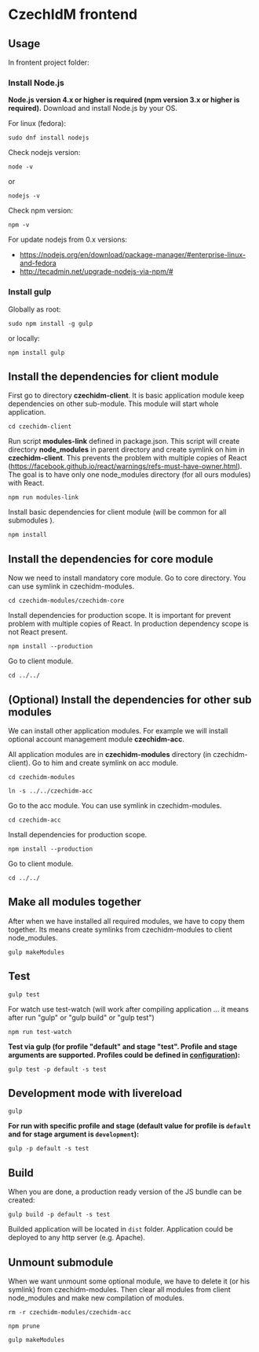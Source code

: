 # CzechIdM frontend


## Usage

In frontent project folder:

### Install Node.js

**Node.js version 4.x or higher is required (npm version 3.x or higher is required).** Download and install Node.js by your OS.

For linux (fedora):

`sudo dnf install nodejs`

Check nodejs version:

`node -v`

or

`nodejs -v`

Check npm version:

`npm -v`

For update nodejs from 0.x versions:
* https://nodejs.org/en/download/package-manager/#enterprise-linux-and-fedora
* http://tecadmin.net/upgrade-nodejs-via-npm/#

### Install gulp

Globally as root:

`sudo npm install -g gulp`

or locally:

`npm install gulp`

## Install the dependencies for client module

First go to directory **czechidm-client**. It is basic application module keep dependencies on other sub-module.
This module will start whole application.

`cd czechidm-client`

Run script **modules-link** defined in package.json. This script will create directory **node_modules** in parent directory and create symlink on him in **czechidm-client**. This prevents the problem with multiple copies of React (https://facebook.github.io/react/warnings/refs-must-have-owner.html). The goal is to have only one node_modules directory (for all ours modules) with React.

`npm run modules-link`

Install basic dependencies for client module (will be common for all submodules ).

`npm install`

## Install the dependencies for core module

Now we need to install mandatory core module. Go to core directory. You can use symlink in czechidm-modules.

`cd czechidm-modules/czechidm-core`

Install dependencies for production scope. It is important for prevent problem with multiple copies of React. In production dependency scope is not React present.

`npm install --production`

Go to client module.

`cd ../../`

## (Optional) Install the dependencies for other sub modules

We can install other application modules. For example we will install optional account management module **czechidm-acc**.

All application modules are in **czechidm-modules** directory (in czechidm-client). Go to him and create symlink on acc module.

`cd czechidm-modules`

`ln -s ../../czechidm-acc`

Go to the acc module. You can use symlink in czechidm-modules.

`cd czechidm-acc`

Install dependencies for production scope.

`npm install --production`

Go to client module.

`cd ../../`

## Make all modules together
After when we have installed all required modules, we have to copy them together. Its means create symlinks from czechidm-modules to client node_modules.

`gulp makeModules`

## Test

`gulp test`

For watch use test-watch (will work after compiling application ... it means after run "gulp" or "gulp build" or "gulp test")

`npm run test-watch`

__Test via gulp (for profile "default" and stage "test". Profile and stage arguments are supported. Profiles could be defined in [configuration](./czechidm-client/config)):__

`gulp test -p default -s test`

## Development mode with livereload

`gulp`

__For run with specific profile and stage (default value for profile is `default`  and for stage argument is `development`):__

`gulp -p default -s test`

## Build

When you are done, a production ready version of the JS bundle can be created:

`gulp build -p default -s test`

Builded application will be located in `dist` folder. Application could be deployed to any http server (e.g. Apache).

## Unmount submodule
When we want unmount some optional module, we have to delete it (or his symlink) from czechidm-modules. Then clear all modules from client node_modules and make new compilation of modules.

`rm -r czechidm-modules/czechidm-acc`

`npm prune`

`gulp makeModules`
